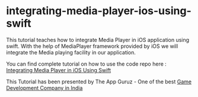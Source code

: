 # integrating-media-player-ios-using-swift

This tutorial teaches how to integrate Media Player in iOS application using swift. With the help of MediaPlayer framework provided by iOS we will integrate the Media playing facility in our application.

You can find complete tutorial on how to use the code repo here : [Integrating Media Player in iOS Using Swift](http://www.theappguruz.com/blog/integrating-media-player-ios-using-swift)

This Tutorial has been presented by The App Guruz - One of the best [Game Development Company in India](http://www.theappguruz.com/game-development/)

